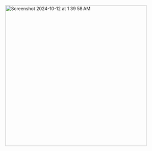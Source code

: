 <img width="443" alt="Screenshot 2024-10-12 at 1 39 58 AM" src="https://github.com/user-attachments/assets/852097b6-500d-414f-9aab-454614e9acf7">
